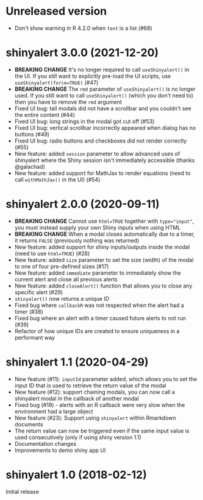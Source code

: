 # Unreleased version

- Don't show warning in R 4.2.0 when `text` is a list (#68)

# shinyalert 3.0.0 (2021-12-20)


- **BREAKING CHANGE** It's no longer required to call `useShinyalert()` in the UI. If you still want to explicitly pre-load the UI scripts, use `useShinyalert(force=TRUE)` (#47) 
- **BREAKING CHANGE** The `rmd` parameter of `useShinyalert()` is no longer used. If you still want to call `useShinyalert()` (which you don't need to) then you have to remove the `rmd` argument
- Fixed UI bug: tall modals did not have a scrollbar and you couldn't see the entire content (#44)
- Fixed UI bug: long strings in the modal got cut off (#53)
- Fixed UI bug: vertical scrollbar incorrectly appeared when dialog has no buttons (#49)
- Fixed UI bug: radio buttons and checkboxes did not render correctly (#55)
- New feature: added `session` parameter to allow advanced uses of shinyalert where the Shiny session isn't immediately accessible (thanks @galachad)
- New feature: added support for MathJax to render equations (need to call `withMathJax()` in the UI) (#54)

# shinyalert 2.0.0 (2020-09-11)

- **BREAKING CHANGE** Cannot use `html=TRUE` together with `type="input"`, you must instead supply your own Shiny inputs when using HTML
- **BREAKING CHANGE** When a modal closes automatically due to a timer, it returns `FALSE` (previously nothing was returned)
- New feature: added support for shiny inputs/outputs inside the modal (need to use `html=TRUE`) (#26)
- New feature: added `size` parameter to set the size (width) of the modal to one of four pre-defined sizes (#17)
- New feature: added `immediate` parameter to immediately show the current alert and close all previous alerts
- New feature: added `closeAlert()` function that allows you to close any specific alert (#29)
- `shinyalert()` now returns a unique ID
- Fixed bug where `callbackR` was not respected when the alert had a timer (#38)
- Fixed bug where an alert with a timer caused future alerts to not run (#39)
- Refactor of how unique IDs are created to ensure uniqueness in a performant way

# shinyalert 1.1 (2020-04-29)

- New feature (#11): `inputId` parameter added, which allows you to set the input ID that is used to retrieve the return value of the modal
- New feature (#12): support chaining modals, you can now call a shinyalert modal in the callback of another modal
- Fixed bug (#19) - alerts with an R callback were very slow when the environment had a large object
- New feature (#23): Support using `shinyalert` within Rmarkdown documents
- The return value can now be triggered even if the same input value is used consecutively (only if using shiny version 1.1)
- Documentation changes
- Improvements to demo shiny app UI

# shinyalert 1.0 (2018-02-12)

Initial release
